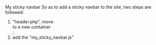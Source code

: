 My sticky navbar
So as to add a sticky navbar to the site, two steps are followed:
1. "header.php", move <nav id="access"> to a new container <div id="access_container">;
2. add the "my_sticky_navbar.js"
